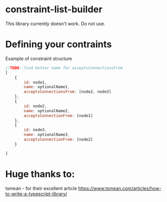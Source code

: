 # constraint-list-builder
This library currently doesn't work. Do not use.

# Defining your contraints
Example of constraint structure
```javascript
//TODO: find better name for acceptsConnectionsFrom
[
    {
        id: node1,
        name: optionalName1,
        acceptsConnectionsFrom: [node2, node3]
    },
    {
        id: node2,
        name: optionalName2,
        acceptsConnectionFrom: [node1]
    },
    {
        id: node3,
        name: optionalName3,
        acceptsConnectionFrom: [node2]
    }

]
```

# Huge thanks to:
tsmean - for their excellent article https://www.tsmean.com/articles/how-to-write-a-typescript-library/